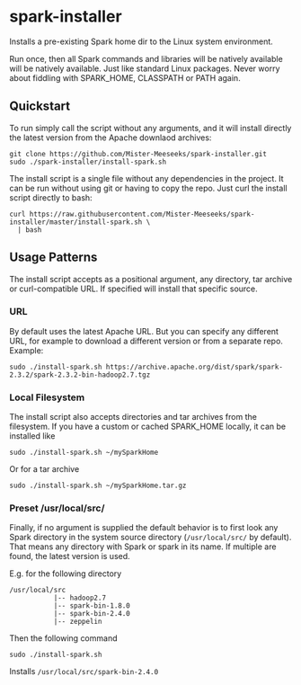 # spark-installer
Installs a pre-existing Spark home dir to the Linux system environment.

Run once, then all Spark commands and libraries will be natively available will be
natively available. Just like standard Linux packages. Never worry about fiddling
with SPARK_HOME, CLASSPATH or PATH again.

## Quickstart

To run simply call the script without any arguments, and it will install directly the
latest version from the Apache downlaod archives:

    git clone https://github.com/Mister-Meeseeks/spark-installer.git
    sudo ./spark-installer/install-spark.sh
    
The install script is a single file without any dependencies in the project. It can be
run without using git or having to copy the repo. Just curl the install script directly
to bash:

    curl https://raw.githubusercontent.com/Mister-Meeseeks/spark-installer/master/install-spark.sh \
      | bash
      
## Usage Patterns

The install script accepts as a positional argument, any directory, tar archive or 
curl-compatible URL. If specified will install that specific source.

### URL

By default uses the latest Apache URL. But you can specify any different URL, for example
to download a different version or from a separate repo. Example:

    sudo ./install-spark.sh https://archive.apache.org/dist/spark/spark-2.3.2/spark-2.3.2-bin-hadoop2.7.tgz
 
### Local Filesystem
 
The install script also accepts directories and tar archives from the filesystem. If
you have a custom or cached SPARK_HOME locally, it can be installed like

    sudo ./install-spark.sh ~/mySparkHome

Or for a tar archive

    sudo ./install-spark.sh ~/mySparkHome.tar.gz
    
### Preset /usr/local/src/
    
Finally, if no argument is supplied the default behavior is to first look any Spark
directory in the system source directory (`/usr/local/src/` by default). That means
any directory with Spark or spark in its name. If multiple are found, the latest
version is used.

E.g. for the following directory

    /usr/local/src
               |-- hadoop2.7
               |-- spark-bin-1.8.0
               |-- spark-bin-2.4.0
               |-- zeppelin
               
Then the following command 

    sudo ./install-spark.sh
    
Installs `/usr/local/src/spark-bin-2.4.0`
